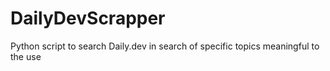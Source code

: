 # DailyDevScrapper
 Python script to search Daily.dev in search of specific topics meaningful to the use
